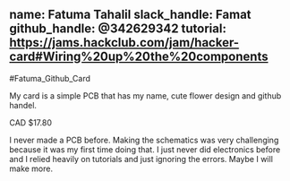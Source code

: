 name: Fatuma Tahalil
slack_handle: Famat
github_handle: @342629342
tutorial: https://jams.hackclub.com/jam/hacker-card#Wiring%20up%20the%20components
---

#Fatuma_Github_Card

My card is a simple PCB that has my name, cute flower design and github handel.

CAD $17.80

I never made a PCB before. Making the schematics was very challenging because it was my first time doing that. I just never did electronics before and I relied heavily
on tutorials and just ignoring the errors. Maybe I will make more.
